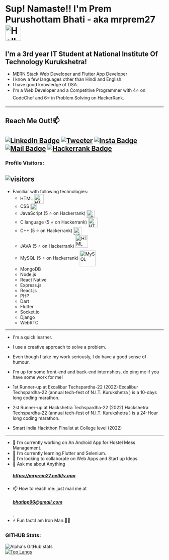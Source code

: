# Sup! Namaste!! I'm Prem Purushottam Bhati - aka mrprem27 <img src="https://media.tenor.com/images/3f12089a85c980dc2a5edb99a411b8a8/tenor.gif" width="50px" alt="Hello">
## I'm a 3rd year IT Student at National Institute Of Technology Kurukshetra!
- MERN Stack Web Developer and Flutter App Developer
- I know a few languages other than Hindi and English.
- I have good knowledge of DSA.
- I'm a Web Developer and a Competitive Programmer with 4⭐ on CodeChef and 6⭐ in Problem Solving on HackerRank.
---
## Reach Me Out!📫 <br>
<!-- [![Twitter Badge](https://img.shields.io/twitter/url?label=%40Utsav_soni27&style=social&url=https%3A%2F%2Ftwitter.com%2FUtsav_soni27)](https://twitter.com/Utsav_soni27) -->
[![LinkedIn Badge](https://img.shields.io/badge/-@mrprem27-c04452b?style=flat&labelColor=c04452b&logo=linkedin&logoColor=white)](https://www.linkedin.com/in/mrprem27)
[![Tweeter](https://img.shields.io/badge/-@mrprem27-e14393?style=flat&labelColor=e14393&logo=twitter&logoColor=white)](https://www.twitter.com/mrprem27)
[![Insta Badge](https://img.shields.io/badge/-@mrprem27-e84473?style=flat&labelColor=e84473&logo=instagram&logoColor=white)](https://www.instagram.com/mrprem27/)
[![Mail Badge](https://img.shields.io/badge/-bhatipp96@gmail.com-c0392b?style=flat&labelColor=c0392b&logo=gmail&logoColor=white)](mailto:bhatipp96@gmail.com)
[![Hackerrank Badge](https://img.shields.io/badge/-mrprem27-18d982?style=flat&labelColor=0c0c14&logo=hackerrank&logoColor=white)](https://www.hackerrank.com/amitbhati1008)
---
### Profile Visitors:
![visitors](https://visitor-badge.glitch.me/badge?page_id=mrprem27.mrprem27)
---
- Familiar with following technologies:
    - HTML <img align="center" src="https://upload.wikimedia.org/wikipedia/commons/thumb/6/61/HTML5_logo_and_wordmark.svg/1200px-HTML5_logo_and_wordmark.svg.png" width="30px" alt="HTML">
    - CSS <img align="center" src="https://upload.wikimedia.org/wikipedia/commons/thumb/d/d5/CSS3_logo_and_wordmark.svg/1200px-CSS3_logo_and_wordmark.svg.png" width="20px" alt="HTML">
    - JavaScript (5 ⭐ on Hackerrank) <img align="center" src="https://upload.wikimedia.org/wikipedia/commons/6/6a/JavaScript-logo.png" width="25px" alt="HTML">
    - C language (5 ⭐ on Hackerrank) <img align="center" src="https://img.icons8.com/color/452/c-programming.png" width="30px" alt="HTML">
    - C++ (5 ⭐ on Hackerrank) <img align="center" src="https://upload.wikimedia.org/wikipedia/commons/thumb/1/18/ISO_C%2B%2B_Logo.svg/1200px-ISO_C%2B%2B_Logo.svg.png" width="25px" alt="HTML">
    - JAVA (5 ⭐ on Hackerrank)  <img src="https://1000logos.net/wp-content/uploads/2020/09/Java-Logo.png" width="40px" alt="HTML">
    - MySQL (5 ⭐ on Hackerrank)  <img src="https://download.logo.wine/logo/MySQL/MySQL-Logo.wine.png" width="50px" alt="MySQL" align = "center">
    - MongoDB 
    - Node.js
    - React Native
    - Express.js
    - React.js
    - PHP
    - Dart
    - Flutter
    - Socket.io
    - Django
    - WebRTC
---
- I'm a quick learner. 
- I use a creative approach to solve a problem. 
- Even though I take my work seriously, I do have a good sense of humour.
- I'm up for some front-end and back-end internships, do ping me if you have some work for me!
 
- 1st Runner-up at Excalibur Techspardha-22 (2022)
Excalibur Techspardha-22 (annual tech-fest of N.I.T. Kurukshetra ) is a 10-days long coding marathon.
- 2st Runner-up at Hackshetra Techspardha-22 (2022)
Hackshetra Techspardha-22 (annual tech-fest of N.I.T. Kurukshetra ) is a 24-Hour long coding marathon.
- Smart India Hackthon FInalist at College level (2022)
---

- 🔭 I’m currently working on An Android App for Hostel Mess Management.
- 🌱 I’m currently learning Flutter and Selenium.
- 👯 I’m looking to collaborate on Web Apps and Start up Ideas.
- 💬 Ask me about Anything <h5> https://mrprem27.netlify.app<h5>
- 📫 How to reach me: just mail me at <h5>bhatipp96@gmail.com</h5> .
- ⚡ Fun fact:I am Iron Man.🦸‍♂️


### GITHUB Stats:
![Alpha's GitHub stats](https://github-readme-stats.vercel.app/api?username=mrprem27&show_icons=true&theme=tokyonight)<br>
[![Top Langs](https://github-readme-stats.vercel.app/api/top-langs/?username=mrprem27&layout=compact)](https://github.com/anuraghazra/github-readme-stats)
